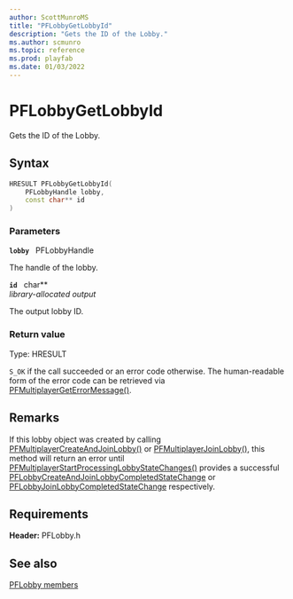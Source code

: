 ```yaml
---
author: ScottMunroMS
title: "PFLobbyGetLobbyId"
description: "Gets the ID of the Lobby."
ms.author: scmunro
ms.topic: reference
ms.prod: playfab
ms.date: 01/03/2022
---
```


# PFLobbyGetLobbyId  

Gets the ID of the Lobby.  

## Syntax  
  
```cpp
HRESULT PFLobbyGetLobbyId(  
    PFLobbyHandle lobby,  
    const char** id  
)  
```  
  
### Parameters  
  
**`lobby`** &nbsp; PFLobbyHandle  
  
The handle of the lobby.  
  
**`id`** &nbsp; char**  
*library-allocated output*  
  
The output lobby ID.  
  
  
### Return value
Type: HRESULT
  
```S_OK``` if the call succeeded or an error code otherwise. The human-readable form of the error code can be retrieved via [PFMultiplayerGetErrorMessage()](../../pfmultiplayer/functions/pfmultiplayergeterrormessage.md).
  
## Remarks  
  
If this lobby object was created by calling [PFMultiplayerCreateAndJoinLobby()](pfmultiplayercreateandjoinlobby.md) or [PFMultiplayerJoinLobby()](pfmultiplayerjoinlobby.md), this method will return an error until [PFMultiplayerStartProcessingLobbyStateChanges()](pfmultiplayerstartprocessinglobbystatechanges.md) provides a successful [PFLobbyCreateAndJoinLobbyCompletedStateChange](../structs/pflobbycreateandjoinlobbycompletedstatechange.md) or [PFLobbyJoinLobbyCompletedStateChange](../structs/pflobbyjoinlobbycompletedstatechange.md) respectively.
  
## Requirements  
  
**Header:** PFLobby.h
  
## See also  
[PFLobby members](../pflobby_members.md)  

  
  
